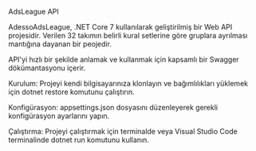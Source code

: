 AdsLeague API

AdessoAdsLeague, .NET Core 7 kullanılarak geliştirilmiş bir Web API projesidir. Verilen 32 takımın belirli kural setlerine göre gruplara ayrılması mantığına dayanan bir peojedir.

API'yi hızlı bir şekilde anlamak ve kullanmak için kapsamlı bir Swagger dökümantasyonu içerir.

Kurulum: Projeyi kendi bilgisayarınıza klonlayın ve bağımlılıkları yüklemek için dotnet restore komutunu çalıştırın.

Konfigürasyon: appsettings.json dosyasını düzenleyerek gerekli konfigürasyon ayarlarını yapın.

Çalıştırma: Projeyi çalıştırmak için terminalde veya Visual Studio Code terminalinde dotnet run komutunu kullanın.
